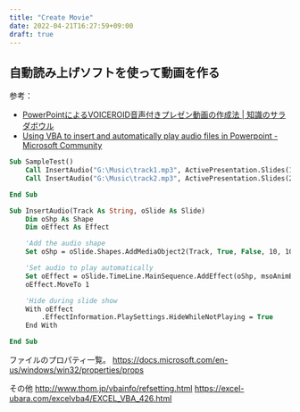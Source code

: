 ```yaml
---
title: "Create Movie"
date: 2022-04-21T16:27:59+09:00
draft: true
---
```


## 自動読み上げソフトを使って動画を作る

参考：

* [PowerPointによるVOICEROID音声付きプレゼン動画の作成法 | 知識のサラダボウル](https://salad-bowl-of-knowledge.github.io/hp/presentation/2020/04/13/voiceroid_powerpoint.html)
* [Using VBA to insert and automatically play audio files in Powerpoint - Microsoft Community](https://answers.microsoft.com/en-us/msoffice/forum/all/using-vba-to-insert-and-automatically-play-audio/a56ac636-2a83-4c37-88d1-068ef01b52b9)

```vb
Sub SampleTest()
	Call InsertAudio("G:\Music\track1.mp3", ActivePresentation.Slides(1))
	Call InsertAudio("G:\Music\track2.mp3", ActivePresentation.Slides(2))

End Sub

Sub InsertAudio(Track As String, oSlide As Slide)
	Dim oShp As Shape
	Dim oEffect As Effect

	'Add the audio shape
	Set oShp = oSlide.Shapes.AddMediaObject2(Track, True, False, 10, 10)

	'Set audio to play automatically
	Set oEffect = oSlide.TimeLine.MainSequence.AddEffect(oShp, msoAnimEffectMediaPlay, , msoAnimTriggerWithPrevious)
	oEffect.MoveTo 1

	'Hide during slide show
	With oEffect
	    .EffectInformation.PlaySettings.HideWhileNotPlaying = True
	End With

End Sub
```


ファイルのプロパティ一覧。
https://docs.microsoft.com/en-us/windows/win32/properties/props

その他
http://www.thom.jp/vbainfo/refsetting.html
https://excel-ubara.com/excelvba4/EXCEL_VBA_426.html
